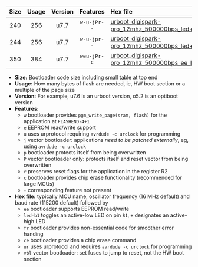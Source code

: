 |Size|Usage|Version|Features|Hex file|
|:-:|:-:|:-:|:-:|:--|
|240|256|u7.7|`w-u-jPr--`|[urboot_digispark-pro_12mhz_500000bps_led+b1_ur_vbl.hex](https://raw.githubusercontent.com/stefanrueger/urboot.hex/main/boards/digispark-pro/fcpu_12mhz/500000_bps/urboot_digispark-pro_12mhz_500000bps_led+b1_ur_vbl.hex)|
|244|256|u7.7|`w-u-jpr--`|[urboot_digispark-pro_12mhz_500000bps_led+b1_fr_ur_vbl.hex](https://raw.githubusercontent.com/stefanrueger/urboot.hex/main/boards/digispark-pro/fcpu_12mhz/500000_bps/urboot_digispark-pro_12mhz_500000bps_led+b1_fr_ur_vbl.hex)|
|350|384|u7.7|`weu-jPr-c`|[urboot_digispark-pro_12mhz_500000bps_ee_led+b1_fr_ce_ur_vbl.hex](https://raw.githubusercontent.com/stefanrueger/urboot.hex/main/boards/digispark-pro/fcpu_12mhz/500000_bps/urboot_digispark-pro_12mhz_500000bps_ee_led+b1_fr_ce_ur_vbl.hex)|

- **Size:** Bootloader code size including small table at top end
- **Usage:** How many bytes of flash are needed, ie, HW boot section or a multiple of the page size
- **Version:** For example, u7.6 is an urboot version, o5.2 is an optiboot version
- **Features:**
  + `w` bootloader provides `pgm_write_page(sram, flash)` for the application at `FLASHEND-4+1`
  + `e` EEPROM read/write support
  + `u` uses urprotocol requiring `avrdude -c urclock` for programming
  + `j` vector bootloader: applications *need to be patched externally*, eg, using `avrdude -c urclock`
  + `p` bootloader protects itself from being overwritten
  + `P` vector bootloader only: protects itself and reset vector from being overwritten
  + `r` preserves reset flags for the application in the register R2
  + `c` bootloader provides chip erase functionality (recommended for large MCUs)
  + `-` corresponding feature not present
- **Hex file:** typically MCU name, oscillator frequency (16 MHz default) and baud rate (115200 default) followed by
  + `ee` bootloader supports EEPROM read/write
  + `led-b1` toggles an active-low LED on pin `B1`, `+` designates an active-high LED
  + `fr` bootloader provides non-essential code for smoother error handing
  + `ce` bootloader provides a chip erase command
  + `ur` uses urprotocol and requires `avrdude -c urclock` for programming
  + `vbl` vector bootloader: set fuses to jump to reset, not the HW boot section
